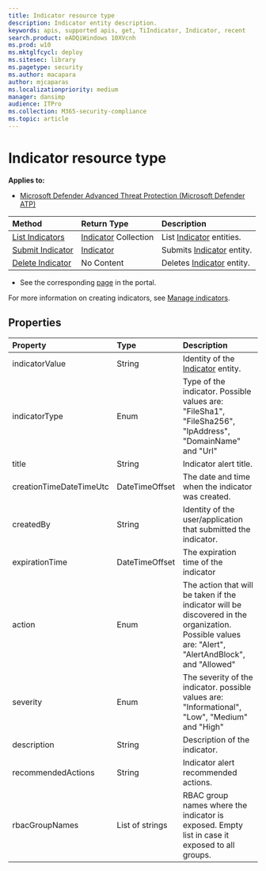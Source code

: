 ```yaml
---
title: Indicator resource type
description: Indicator entity description.
keywords: apis, supported apis, get, TiIndicator, Indicator, recent
search.product: eADQiWindows 10XVcnh
ms.prod: w10
ms.mktglfcycl: deploy
ms.sitesec: library
ms.pagetype: security
ms.author: macapara
author: mjcaparas
ms.localizationpriority: medium
manager: dansimp
audience: ITPro
ms.collection: M365-security-compliance 
ms.topic: article
---
```


# Indicator resource type

**Applies to:**

- [Microsoft Defender Advanced Threat Protection (Microsoft Defender ATP)](https://go.microsoft.com/fwlink/p/?linkid=2069559)

Method|Return Type |Description
:---|:---|:---
[List Indicators](get-ti-indicators-collection.md) | [Indicator](ti-indicator.md) Collection | List [Indicator](ti-indicator.md) entities.
[Submit Indicator](post-ti-indicator.md) | [Indicator](ti-indicator.md) | Submits [Indicator](ti-indicator.md) entity.
[Delete Indicator](delete-ti-indicator-by-id.md) | No Content | Deletes [Indicator](ti-indicator.md) entity.

- See the corresponding [page](https://securitycenter.windows.com/preferences2/custom_ti_indicators/files) in the portal. 

For more information on creating indicators, see [Manage indicators](manage-indicators.md).

## Properties
Property |	Type	|	Description
:---|:---|:---
indicatorValue | String | Identity of the [Indicator](ti-indicator.md) entity.
indicatorType | Enum | Type of the indicator. Possible values are: "FileSha1", "FileSha256", "IpAddress", "DomainName" and "Url"
title | String | Indicator alert title.
creationTimeDateTimeUtc | DateTimeOffset | The date and time when the indicator was created.
createdBy | String | Identity of the user/application that submitted the indicator.
expirationTime | DateTimeOffset | The expiration time of the indicator
action | Enum | The action that will be taken if the indicator will be discovered in the organization. Possible values are: "Alert", "AlertAndBlock", and "Allowed"
severity | Enum | The severity of the indicator. possible values are: "Informational", "Low", "Medium" and "High"
description | String | Description of the indicator.
recommendedActions | String | Indicator alert recommended actions.
rbacGroupNames | List of strings | RBAC group names where the indicator is exposed. Empty list in case it exposed to all groups.


